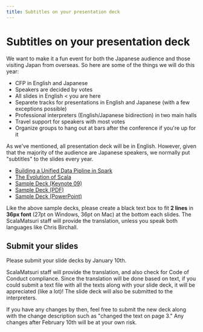 ```yaml
---
title: Subtitles on your presentation deck
---
```


# Subtitles on your presentation deck

We want to make it a fun event for both the Japanese audience and those visiting Japan from overseas.
So here are some of the things we will do this year:

- CFP in English and Japanese
- Speakers are decided by votes
- All slides in English &lt; you are here
- Separete tracks for presentations in English and Japanese (with a few exceptions possible)
- Professional interpreters (English/Japanese bidirection) in two main halls
- Travel support for speakers with most votes
- Organize groups to hang out at bars after the conference if you're up for it

As we've mentioned, all presentation deck will be in English.
However, given that the majority of the audience are Japanese speakers, we normally put "subtitles" to the slides every year.

- [Building a Unified Data Pipline in Spark](http://www.slideshare.net/scalaconfjp/building-a-unified-data-pipline-in-spark)
- [The Evolution of Scala](http://www.slideshare.net/scalaconfjp/the-evolution-of-scala-scala)
- [Sample Deck (Keynote 09)](/img/sub-samples/sub-sample.key)
- [Sample Deck (PDF)](/img/sub-samples/sub-sample.pdf)
- [Sample Deck (PowerPoint)](/img/sub-samples/sub-sample.pptx)

Like the above sample decks, please create a black text box to fit **2 lines** in **36px font** (27pt on Windows, 36pt on Mac) at the bottom each slides.
The ScalaMatsuri staff will provide the translation, unless you speak both languages like Chris Birchall.

## Submit your slides

Please submit your slide decks by January 10th.

ScalaMatsuri staff will provide the translation, and also check for Code of Conduct compliance.
Since the translation will be done based on text, if you could submit a text file with all the texts along with your slide deck, it will be appreciated (like a lot)!
The slide deck will also be submitted to the interpreters.

If you have any changes by then, feel free to submit the new deck along with the change description such as "changed the text on page 3." Any changes after February 10th will be at your own risk.
